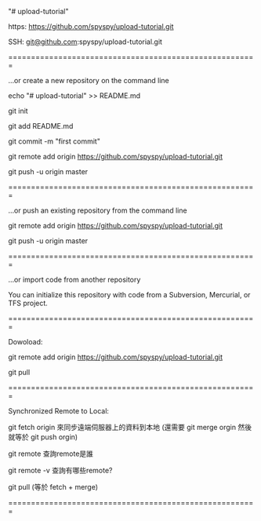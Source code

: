"# upload-tutorial" 

https:
https://github.com/spyspy/upload-tutorial.git

SSH:
git@github.com:spyspy/upload-tutorial.git

=======================================================

…or create a new repository on the command line

echo "# upload-tutorial" >> README.md

git init

git add README.md

git commit -m "first commit"

git remote add origin https://github.com/spyspy/upload-tutorial.git

git push -u origin master

=======================================================

…or push an existing repository from the command line

git remote add origin https://github.com/spyspy/upload-tutorial.git

git push -u origin master

=======================================================

…or import code from another repository

You can initialize this repository with code from a Subversion, Mercurial, or TFS project.

=======================================================

Dowoload:

git remote add origin https://github.com/spyspy/upload-tutorial.git

git pull

=======================================================

Synchronized Remote to Local:

git fetch origin 來同步遠端伺服器上的資料到本地 (還需要 git merge orgin 然後就等於 git push orgin) 

git remote  查詢remote是誰

git remote -v 查詢有哪些remote?

git pull (等於 fetch + merge)

=======================================================
